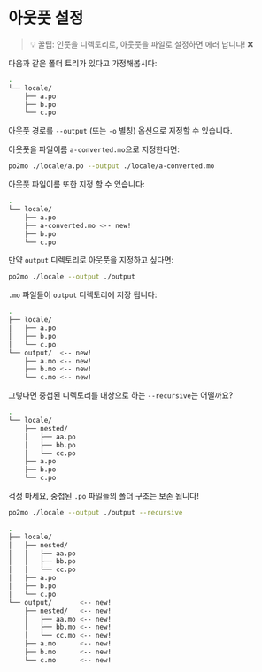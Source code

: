 # 아웃풋 설정

> :bulb: 꿀팁: 인풋을 디렉토리로, 아웃풋을 파일로 설정하면 에러 납니다! :x:

다음과 같은 폴더 트리가 있다고 가정해봅시다:

```sh
.
└── locale/
    ├── a.po
    ├── b.po
    └── c.po
```

아웃풋 경로를 `--output` (또는 `-o` 별칭) 옵션으로 지정할 수 있습니다.

아웃풋을 파일이름 `a-converted.mo`으로 지정한다면:

```sh
po2mo ./locale/a.po --output ./locale/a-converted.mo
```

아웃풋 파일이름 또한 지정 할 수 있습니다:

```sh
.
└── locale/
    ├── a.po
    ├── a-converted.mo <-- new!
    ├── b.po
    └── c.po
```

만약 `output` 디렉토리로 아웃풋을 지정하고 싶다면:

```sh
po2mo ./locale --output ./output
```

`.mo` 파일들이 `output` 디렉토리에 저장 됩니다:

```sh
.
├── locale/
│   ├── a.po
│   ├── b.po
│   └── c.po
└── output/  <-- new!
    ├── a.mo <-- new!
    ├── b.mo <-- new!
    └── c.mo <-- new!
```

그렇다면 중첩된 디렉토리를 대상으로 하는 `--recursive`는 어떨까요?

```sh
.
└── locale/
    ├── nested/
    │   ├── aa.po
    │   ├── bb.po
    │   └── cc.po
    ├── a.po
    ├── b.po
    └── c.po
```

걱정 마세요, 중첩된 `.po` 파일들의 폴더 구조는 보존 됩니다!

```sh
po2mo ./locale --output ./output --recursive
```

```sh
.
├── locale/
│   ├── nested/
│   │   ├── aa.po
│   │   ├── bb.po
│   │   └── cc.po
│   ├── a.po
│   ├── b.po
│   └── c.po
└── output/       <-- new!
    ├── nested/   <-- new!
    │   ├── aa.mo <-- new!
    │   ├── bb.mo <-- new!
    │   └── cc.mo <-- new!
    ├── a.mo      <-- new!
    ├── b.mo      <-- new!
    └── c.mo      <-- new!
```
